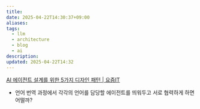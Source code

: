 ```yaml
---
title: 
date: 2025-04-22T14:30:37+09:00
aliases: 
tags:
  - llm
  - architecture
  - blog
  - ai
description: 
updated: 2025-04-22T14:32
---
```


[AI 에이전트 설계를 위한 5가지 디자인 패턴 \| 요즘IT](https://yozm.wishket.com/magazine/detail/3078/)

- 언어 번역 과정에서 각각의 언어를 담당할 에이전트를 띄워두고 서로 협력하게 하면 어떨까?

